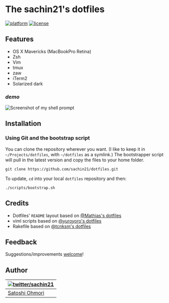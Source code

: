 # The sachin21's dotfiles
[![platform](https://img.shields.io/badge/platform-OS%20X-lightgrey.svg?style=flat)](./doc/OSX.md "Platform")
[![license](http://img.shields.io/badge/license-MIT-blue.svg?style=flat)](./doc/LICENSE-MIT.txt "License")

## Features
- OS X Mavericks (MacBookPro Retina)
- Zsh
- Vim
- tmux
- zaw
- iTerm2
- Solarized dark

### *demo*
![Screenshot of my shell prompt](http://i.imgur.com/KVW2y9P.png)

## Installation

### Using Git and the bootstrap script

You can clone the repository wherever you want. (I like to keep it in `~/Projects/dotfiles`, with `~/dotfiles` as a symlink.) The bootstrapper script will pull in the latest version and copy the files to your home folder.

```
git clone https://github.com/sachin21/dotfiles.git
```

To update, `cd` into your local `dotfiles` repository and then:

```
./scripts/bootstrap.sh
```

## Credits

* Dotfiles' `README` layout based on [@Mathias's dotfiles](https://github.com/mathiasbynens/dotfiles)
* viml scripts based on [@yuroyoro's dotfiles](https://github.com/yuroyoro/dotfiles)
* Rakefile based on [@tcnksm's dotfiles](https://github.com/tcnksm/dotfiles)

## Feedback

Suggestions/improvements
[welcome](https://github.com/sachin21/dotfiles/issues)!

## Author

| [![twitter/sachin21](https://gravatar.com/avatar/a854187e2f7b2f193448a7c08b31d164?s=70)](http://twitter.com/sachin21__ "Follow @sachin21__ on Twitter") |
|---|
| [Satoshi Ohmori](http://profile.sachin21.info) |

